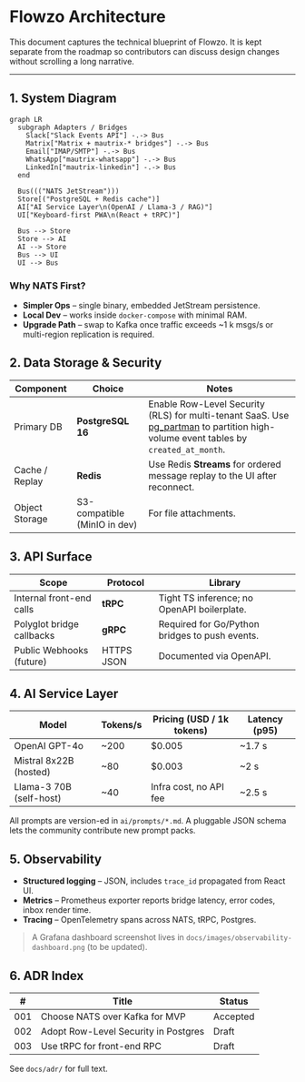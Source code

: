 # Flowzo Architecture

This document captures the technical blueprint of Flowzo.  It is kept separate from the roadmap so contributors can discuss design changes without scrolling a long narrative.

---

## 1. System Diagram

```mermaid
graph LR
  subgraph Adapters / Bridges
    Slack["Slack Events API"] -.-> Bus
    Matrix["Matrix + mautrix-* bridges"] -.-> Bus
    Email["IMAP/SMTP"] -.-> Bus
    WhatsApp["mautrix-whatsapp"] -.-> Bus
    LinkedIn["mautrix-linkedin"] -.-> Bus
  end

  Bus((("NATS JetStream")))
  Store[("PostgreSQL + Redis cache")]
  AI["AI Service Layer\n(OpenAI / Llama-3 / RAG)"]
  UI["Keyboard-first PWA\n(React + tRPC)"]

  Bus --> Store
  Store --> AI
  AI --> Store
  Bus --> UI
  UI --> Bus
```

### Why NATS First?
* **Simpler Ops** – single binary, embedded JetStream persistence.
* **Local Dev** – works inside `docker-compose` with minimal RAM.<br/>
* **Upgrade Path** – swap to Kafka once traffic exceeds ~1 k msgs/s or multi-region replication is required.


## 2. Data Storage & Security

| Component | Choice | Notes |
|-----------|--------|-------|
| Primary DB | **PostgreSQL 16** | Enable Row-Level Security (RLS) for multi-tenant SaaS.  Use [pg_partman](https://github.com/pgpartman/pg_partman) to partition high-volume event tables by `created_at_month`. |
| Cache / Replay | **Redis** | Use Redis **Streams** for ordered message replay to the UI after reconnect. |
| Object Storage | S3-compatible (MinIO in dev) | For file attachments. |


## 3. API Surface

| Scope | Protocol | Library |
|-------|----------|---------|
| Internal front-end calls | **tRPC** | Tight TS inference; no OpenAPI boilerplate. |
| Polyglot bridge callbacks | **gRPC** | Required for Go/Python bridges to push events. |
| Public Webhooks (future) | HTTPS JSON | Documented via OpenAPI. |


## 4. AI Service Layer

| Model | Tokens/s | Pricing (USD / 1k tokens) | Latency (p95) |
|-------|----------|---------------------------|--------------|
| OpenAI GPT-4o | ~200 | $0.005 | ~1.7 s |
| Mistral 8x22B (hosted) | ~80 | $0.003 | ~2 s |
| Llama-3 70B (self-host) | ~40 | Infra cost, no API fee | ~2.5 s |

All prompts are version-ed in `ai/prompts/*.md`.  A pluggable JSON schema lets the community contribute new prompt packs.


## 5. Observability

* **Structured logging** – JSON, includes `trace_id` propagated from React UI.
* **Metrics** – Prometheus exporter reports bridge latency, error codes, inbox render time.
* **Tracing** – OpenTelemetry spans across NATS, tRPC, Postgres.

> A Grafana dashboard screenshot lives in `docs/images/observability-dashboard.png` (to be updated).


## 6. ADR Index

| # | Title | Status |
|---|-------|--------|
| 001 | Choose NATS over Kafka for MVP | Accepted |
| 002 | Adopt Row-Level Security in Postgres | Draft |
| 003 | Use tRPC for front-end RPC | Draft |

See `docs/adr/` for full text. 